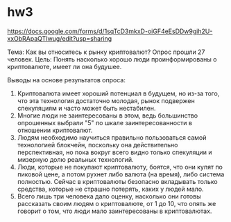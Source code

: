 # hw3
https://docs.google.com/forms/d/1sqTcD3mkxD-oiGF4eEsDDw9gih2U-xxObRApaQTIwug/edit?usp=sharing

Тема: Как вы относитесь к рынку криптовалют? Опрос прошли 27 человек. Цель: Понять насколько хорошо люди проинформированы о криптовалюте, имеет ли она будушее. 

Выводы на основе результатов опроса:
1) Криптовалюта имеет хороший потенциал в будущем, но из-за того, что эта технология достаточно молодая, рынок подвержен спекуляциям и часто может быть нестабилен. 
2) Многие люди не заинтересованы в этом, ведь большинство опрошенных выбрали "5" по шкале заинтересованности в отношении криптовалют.
3) Людям необходимо научиться правильно пользоваться самой технологией блокчейн, поскольку она действительно перспективная, но пока вокруг всего видно только спекуляции и мизерную долю реальных технологий.
4) Люди, которые не покупают криптовалюту, боятся, что они купят по пиковой цене, а потом рухнет либо валюта (на время), либо система полностью. Сейчас в криптовалюты безопасно вкладывать только средства, которые не страшно потерять, каких у людей мало.
5) Всего лишь три человека дало оценку, насколько они готовы рассказать своим людям о криптовалюте, от 1 до 10, что опять же говорит о том, что люди мало заинтересованы в криптовалютах.
